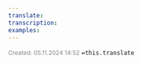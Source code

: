 ```yaml
---
translate: 
transcription: 
examples:
---
```

<span style="font-size:12px; color:#888888;">Created: 05.11.2024 14:52</span>
 `=this.translate`